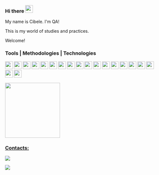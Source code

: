 ### Hi there <img src="https://media.giphy.com/media/hvRJCLFzcasrR4ia7z/giphy.gif" width="25" height="25">

My name is Cibele. I'm QA!

This is my world of studies and practices.

Welcome!

### Tools | Methodologies | Technologies

<img src="https://cdn.jsdelivr.net/gh/devicons/devicon/icons/git/git-original.svg" width="25" height="25"/> <img src="https://cdn.jsdelivr.net/gh/devicons/devicon/icons/github/github-original.svg" width="25" height="25"/>
 <img src="https://cdn.jsdelivr.net/gh/devicons/devicon/icons/jira/jira-original.svg" width="25" height="25"/>  <img src="https://cdn.jsdelivr.net/gh/devicons/devicon/icons/trello/trello-plain.svg" width="25" height="25"/> <img src="https://cdn.jsdelivr.net/gh/devicons/devicon/icons/vscode/vscode-plain.svg" width="25" height="25"/> <img src="https://cdn.jsdelivr.net/gh/devicons/devicon/icons/canva/canva-original.svg" width="25" height="25"/> <img src="https://seeklogo.com/images/S/scrum-logo-B057CBD9B8-seeklogo.com.png" width="25" height="25"/> <img src="https://cdn.jsdelivr.net/gh/devicons/devicon/icons/mysql/mysql-original.svg" width="25" height="25"/> <img src="https://seeklogo.com/images/C/chatgpt-logo-B3C0CF3025-seeklogo.com.png" width="25" height="25"/> <img src="https://iconape.com/wp-content/files/gj/370774/svg/370774.svg" width="25" height="25"/> <img src="https://cdn.jsdelivr.net/gh/devicons/devicon/icons/ruby/ruby-original.svg" width="25" height="25"/> <img src="https://cdn.jsdelivr.net/gh/devicons/devicon/icons/rspec/rspec-original.svg" width="25" height="25"/> <img src="https://cdn.jsdelivr.net/gh/devicons/devicon/icons/cucumber/cucumber-plain.svg" width="25" height="25"/> <img src="https://cdn.jsdelivr.net/gh/devicons/devicon/icons/selenium/selenium-original.svg" width="25" height="25"/>
<img src="https://cdn.jsdelivr.net/gh/devicons/devicon/icons/jenkins/jenkins-original.svg" width="25" height="25"/> <img src="https://cdn.jsdelivr.net/gh/devicons/devicon/icons/javascript/javascript-original.svg" width="25" height="25"/> <img src="https://cdn.jsdelivr.net/gh/devicons/devicon/icons/python/python-original.svg" width="25" height="25"/> <img src="https://cdn.jsdelivr.net/gh/devicons/devicon/icons/html5/html5-original.svg" width="25" height="25"/> <img src="https://cdn.jsdelivr.net/gh/devicons/devicon/icons/css3/css3-original.svg" width="25" height="25"/> 

<div>
<a href="https://github.com/crmallmann">
<img height="180em" src="https://github-readme-stats.vercel.app/api/top-langs/?username=crmallmann&layout=compact&langs_count=7&theme=vue"/>
</div>

### Contacts:

<div>
  <!--
<a href = "mailto:contato@seu-usuário-aqui"><img src="https://img.shields.io/badge/Gmail-D14836?style=for-the-badge&logo=gmail&logoColor=white" target="_blank"></a>-->
<a href="https://www.linkedin.com/in/cibelemallmann/" target="_blank"><img src="https://img.shields.io/badge/-LinkedIn-%230077B5?style=for-the-badge&logo=linkedin&logoColor=white" target="_blank"></a>   
</div>

<!--
**crmallmann/crmallmann** is a ✨ _special_ ✨ repository because its `README.md` (this file) appears on your GitHub profile.

Here are some ideas to get you started:

- 🔭 I’m currently working on ...
- 🌱 I’m currently learning ...
- 👯 I’m looking to collaborate on ...
- 🤔 I’m looking for help with ...
- 💬 Ask me about ...
- 📫 How to reach me: ...
- 😄 Pronouns: ...
- ⚡ Fun fact: ...

Emojis -> https://gist.github.com/rxaviers/7360908

Ícone -> https://devicon.dev/

Tutorial -> https://www.alura.com.br/artigos/como-criar-um-readme-para-seu-perfil-github

README de projeto -> https://www.alura.com.br/artigos/escrever-bom-readme

-->

<p align="left">
  <img src="https://capsule-render.vercel.app/api?type=waving&color=gradient&height=60&section=footer"/>
</p>
